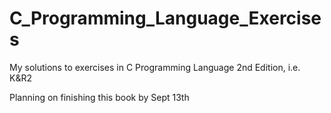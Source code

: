 # C_Programming_Language_Exercises
My solutions to exercises in C Programming Language 2nd Edition, i.e. K&amp;R2

Planning on finishing this book by Sept 13th
